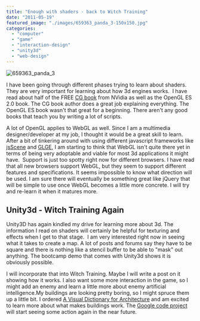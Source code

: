 ```yaml
---
title: "Enough with shaders - back to Witch Training"
date: "2011-05-19"
featured_image: "./images/659363_panda_3-150x150.jpg"
categories: 
  - "computer"
  - "game"
  - "interaction-design"
  - "unity3d"
  - "web-design"
---
```


![](./images/659363_panda_3-150x150.jpg "659363_panda_3")

I have been going through different phases trying to learn about shaders. They are very important for learning about how 3d engines works.  I have read about half of the FREE [CG book](http://developer.nvidia.com/node/76) from NVidia as well as the OpenGL ES 2.0 book. The CG book author does a great job explaining everything. The OpenGL ES book wasn't that great for a beginning. There aren't any good books that teach you by writing a lot of scripts.

A lot of OpenGL applies to WebGL as well. Since I am a multimedia designer/developer at my job, I thought it would be a great skill to learn. After a bit of tinkering around with using different javascript frameworks like [jsScene](http://scenejs.org/) and [GLGE](http://www.glge.org/), I am starting to think that WebGL isn't quite there yet in terms of being very adoptable and viable for most 3d applications it might have.  Support is just too spotty right now for different browsers. I have read that all new browsers support WebGL, but they seem to support different features and specifications. It seems impossible to know what direction will be used. I am sure there will eventually be something great like jQuery that will be simple to use once WebGL becomes a little more concrete. I will try and re-learn it when it matures more.

## Unity3d - Witch Training Again

Unity3D has again kindled my drive for learning more about 3d. The information I read on shaders will certainly be helpful for texturing and effects when I get to that stage.  I am very interested right now in seeing what it takes to create a map. A lot of posts and forums say they have to be square and there is nothing like a stencil buffer to be able to "mask" out anything. The bootcamp demo that comes with Unity3d shows it is obviously possible.

I will incorporate that into Witch Training. Maybe I will write a post on it showing how it works. I also want some more interaction in the game, so I might add an enemy and learn a little more about enemy artificial intelligence.My buildings are looking pretty boring, so I might spruce them up a little bit. I ordered [A Visual Dictionary for Architecture](http://www.amazon.com/Visual-Dictionary-Architecture-Francis-Ching/dp/0471288217) and am excited to learn more about what makes buildings work. The [Google code project](http://code.google.com/p/unity3d-witchtraining/) will start seeing some action again in the near future.
